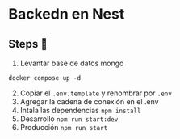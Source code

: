 # Backedn en Nest

## Steps 👣

1. Levantar base de datos mongo
```
docker compose up -d
```

2. Copiar el ```.env.template``` y renombrar por ```.env```
3. Agregar la cadena de conexión en el .env
4. Intala las dependencias ```npm install```
5. Desarrollo ```npm run start:dev```
6. Producción ```npm run start```
